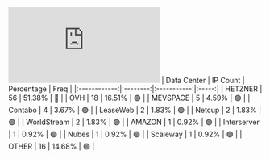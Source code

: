 ![Diagramm](https://github.com/obajay/StateSync-snapshots/blob/main/Projects/Jackal/1/README.md)
| Data Center | IP Count | Percentage | Freq |
|:------------:|:--------:|:-----------:|:-----:|
| HETZNER | 56 | 51.38% | 🔴 |
| OVH | 18 | 16.51% | 🟢 |
| MEVSPACE | 5 | 4.59% | 🟢 |
| Contabo | 4 | 3.67% | 🟢 |
| LeaseWeb | 2 | 1.83% | 🟢 |
| Netcup | 2 | 1.83% | 🟢 |
| WorldStream | 2 | 1.83% | 🟢 |
| AMAZON | 1 | 0.92% | 🟢 |
| Interserver | 1 | 0.92% | 🟢 |
| Nubes | 1 | 0.92% | 🟢 |
| Scaleway | 1 | 0.92% | 🟢 |
| OTHER | 16 | 14.68% | 🟢 |